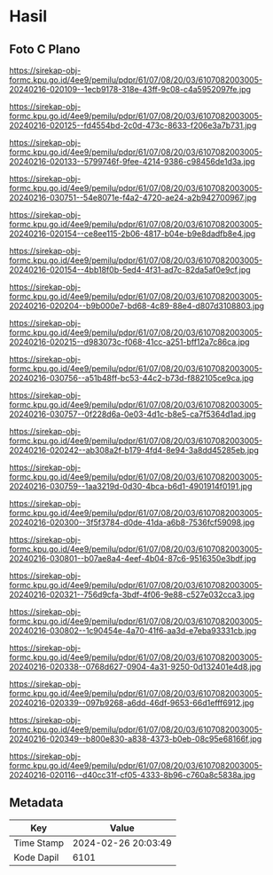 # Hasil

## Foto C Plano

https://sirekap-obj-formc.kpu.go.id/4ee9/pemilu/pdpr/61/07/08/20/03/6107082003005-20240216-020109--1ecb9178-318e-43ff-9c08-c4a5952097fe.jpg

https://sirekap-obj-formc.kpu.go.id/4ee9/pemilu/pdpr/61/07/08/20/03/6107082003005-20240216-020125--fd4554bd-2c0d-473c-8633-f206e3a7b731.jpg

https://sirekap-obj-formc.kpu.go.id/4ee9/pemilu/pdpr/61/07/08/20/03/6107082003005-20240216-020133--5799746f-9fee-4214-9386-c98456de1d3a.jpg

https://sirekap-obj-formc.kpu.go.id/4ee9/pemilu/pdpr/61/07/08/20/03/6107082003005-20240216-030751--54e8071e-f4a2-4720-ae24-a2b942700967.jpg

https://sirekap-obj-formc.kpu.go.id/4ee9/pemilu/pdpr/61/07/08/20/03/6107082003005-20240216-020154--ce8ee115-2b06-4817-b04e-b9e8dadfb8e4.jpg

https://sirekap-obj-formc.kpu.go.id/4ee9/pemilu/pdpr/61/07/08/20/03/6107082003005-20240216-020154--4bb18f0b-5ed4-4f31-ad7c-82da5af0e9cf.jpg

https://sirekap-obj-formc.kpu.go.id/4ee9/pemilu/pdpr/61/07/08/20/03/6107082003005-20240216-020204--b9b000e7-bd68-4c89-88e4-d807d3108803.jpg

https://sirekap-obj-formc.kpu.go.id/4ee9/pemilu/pdpr/61/07/08/20/03/6107082003005-20240216-020215--d983073c-f068-41cc-a251-bff12a7c86ca.jpg

https://sirekap-obj-formc.kpu.go.id/4ee9/pemilu/pdpr/61/07/08/20/03/6107082003005-20240216-030756--a51b48ff-bc53-44c2-b73d-f882105ce9ca.jpg

https://sirekap-obj-formc.kpu.go.id/4ee9/pemilu/pdpr/61/07/08/20/03/6107082003005-20240216-030757--0f228d6a-0e03-4d1c-b8e5-ca7f5364d1ad.jpg

https://sirekap-obj-formc.kpu.go.id/4ee9/pemilu/pdpr/61/07/08/20/03/6107082003005-20240216-020242--ab308a2f-b179-4fd4-8e94-3a8dd45285eb.jpg

https://sirekap-obj-formc.kpu.go.id/4ee9/pemilu/pdpr/61/07/08/20/03/6107082003005-20240216-030759--1aa3219d-0d30-4bca-b6d1-4901914f0191.jpg

https://sirekap-obj-formc.kpu.go.id/4ee9/pemilu/pdpr/61/07/08/20/03/6107082003005-20240216-020300--3f5f3784-d0de-41da-a6b8-7536fcf59098.jpg

https://sirekap-obj-formc.kpu.go.id/4ee9/pemilu/pdpr/61/07/08/20/03/6107082003005-20240216-030801--b07ae8a4-4eef-4b04-87c6-9516350e3bdf.jpg

https://sirekap-obj-formc.kpu.go.id/4ee9/pemilu/pdpr/61/07/08/20/03/6107082003005-20240216-020321--756d9cfa-3bdf-4f06-9e88-c527e032cca3.jpg

https://sirekap-obj-formc.kpu.go.id/4ee9/pemilu/pdpr/61/07/08/20/03/6107082003005-20240216-030802--1c90454e-4a70-41f6-aa3d-e7eba93331cb.jpg

https://sirekap-obj-formc.kpu.go.id/4ee9/pemilu/pdpr/61/07/08/20/03/6107082003005-20240216-020338--0768d627-0904-4a31-9250-0d132401e4d8.jpg

https://sirekap-obj-formc.kpu.go.id/4ee9/pemilu/pdpr/61/07/08/20/03/6107082003005-20240216-020339--097b9268-a6dd-46df-9653-66d1efff6912.jpg

https://sirekap-obj-formc.kpu.go.id/4ee9/pemilu/pdpr/61/07/08/20/03/6107082003005-20240216-020349--b800e830-a838-4373-b0eb-08c95e68166f.jpg

https://sirekap-obj-formc.kpu.go.id/4ee9/pemilu/pdpr/61/07/08/20/03/6107082003005-20240216-020116--d40cc31f-cf05-4333-8b96-c760a8c5838a.jpg


## Metadata

| Key        | Value               |
| ---------- | ------------------- |
| Time Stamp | 2024-02-26 20:03:49 |
| Kode Dapil | 6101                |



